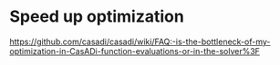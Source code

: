 # Speed up optimization

https://github.com/casadi/casadi/wiki/FAQ:-is-the-bottleneck-of-my-optimization-in-CasADi-function-evaluations-or-in-the-solver%3F

